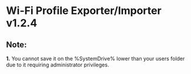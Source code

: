 # Wi-Fi Profile Exporter/Importer v1.2.4

## Note:
**1.** You cannot save it on the %SystemDrive% lower than your users folder due to it requiring administrator privileges.
